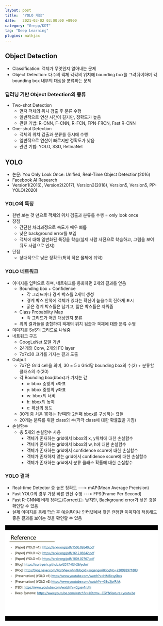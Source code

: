```yaml
---
layout: post
title:  "YOLO 개요"
date:   2021-03-02 03:00:00 +0900
category: "Grepp/KDT"
tag: "Deep Learning"
plugins: mathjax
---
```


## Object Detection
- Classification: 객체가 무엇인지 알아내는 문제
- Object Detection: 다수의 객체 각각의 위치에 bounding box를 그려줘야하며 각 bounding box 내부의 대상을 분류하는 문제


### 딥러닝 기반 Object Detection의 종류
- Two-shot Detection
    - 먼저 객체의 위치 검출 후 분류 수행
    - 일반적으로 연산 시간이 길지만, 정확도가 높음
    - 관련 기법: R-CNN, F-CNN, R-FCN, FPN-FRCN, Fast R-CNN
- One-shot Detection
    - 객체의 위치 검출과 분류를 동시에 수행
    - 일반적으로 연산이 빠르지만 정확도가 낮음
    - 관련 기법: YOLO, SSD, RetinaNet



## YOLO
- 논문: You Only Look Once: Unified, Real-Time Object Detection(2016)
- Facebook AI Research
- Version1(2016), Version2(2017), Version3(2018), Version5, Version5, PP-YOLO(2020)


### YOLO의 특징
- 한번 보는 것 만으로 객체의 위치 검출과 분류를 수행 = only look once
- 장점
    - 간단한 처리과정으로 속도가 매우 빠름
    - 낮은 background error를 보임
    - 객체에 대해 일반화된 특징을 학습(실제 사람 사진으로 학습하고, 그림을 보여줘도 사람으로 인지)
- 단점
    - 상대적으로 낮은 정확도(특히 작은 물체에 취약)


### YOLO 네트워크
- 이미지를 입력으로 하며, 네트워크를 통화하면 2개의 결과를 얻음
    - Bounding box + Confidence
        - 각 그리드마다 경계 박스를 2개씩 생성
        - 경계 박스 안쪽에 객체가 있다는 확신이 높을수록 진하게 표시
        - 굵은 경계 박스들은 남기고, 얇은 박스들은 지워줌
    - Class Probability Map
        - 각 그리드가 어떤 대상인지 분류
    - 위의 결과들을 종합하여 객체의 위치 검출과 객체에 대한 분류 수행
- 이미지를 SxS의 그리드로 나눠줌 
- 네트워크 구조
    - GoogLeNet 모델 기반
    - 24개의 Conv, 2개의 FC layer
    - 7x7x30 크기를 가지는 결과 도출
- Output
    - 7x7은 Grid cell을 의미, 30 = 5 x Grid당 bounding box의 수(2) + 분류할 클래스의 수(20)
    - 각 Bounding box(bbox)가 가지는 값
        - x: bbox 중앙의 x좌표
        - y: bbox 중앙의 y좌표
        - w: bbox의 너비
        - h: bbox의 높이
        - c: 확신의 정도
    - 30개 중 처음 10개는 1번째와 2번째 bbox를 구성하는 값들
    - 20개는 분류를 위한 class의 수(각각 class에 대한 확률값을 가짐)
- 손실함수
    - 총 5개의 손실함수 사용
        - 객체가 존재하는 grid에서 bbox의 x, y위치에 대한 손실함수
        - 객체가 존재하는 grid에서 bbox의 w, h에 대한 손실함수
        - 객체가 존재하는 grid에서 confidence score에 대한 손실함수
        - 객체가 존재하지 않는 grid에서 confidence score에 대한 손실함수
        - 객체가 존재하는 grid에서 분류 클래스 확률에 대한 손실함수
    

### YOLO 결과
- Real-time Detector 중 높은 정확도 ---> mAP(Mean Average Precision)
- Fast YOLO의 경우 가장 빠른 연산 수행 ---> FPS(Frame Per Second)
- Fast R-CNN에 비해 정확도(Correct)는 낮지만, Background error가 낮은 것을 확인할 수 있음
- 실제 이미지를 통해 학습 후 예술품이나 인터넷에서 찾은 랜덤한 이미지에 적용해도 좋은 결과를 보이는 것을 확인할 수 있음

![YOLO Reference](/assets/grepp/yolo_reference.png)
